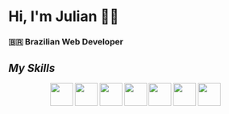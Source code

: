 # Hi, I'm Julian 👨‍💻
### 🇧🇷 Brazilian Web Developer

## *My Skills*
<div align="center" >
<img src="https://cdn.jsdelivr.net/gh/devicons/devicon/icons/html5/html5-original-wordmark.svg" height="45" /> <img src="https://cdn.jsdelivr.net/gh/devicons/devicon/icons/css3/css3-original-wordmark.svg" height="45" />  <img src="https://cdn.jsdelivr.net/gh/devicons/devicon/icons/bootstrap/bootstrap-plain-wordmark.svg" height="45" /> <img src="https://cdn.jsdelivr.net/gh/devicons/devicon/icons/javascript/javascript-original.svg" height="45" /> <img src="https://cdn.jsdelivr.net/gh/devicons/devicon/icons/jquery/jquery-original-wordmark.svg" height="45" /> <img src="https://cdn.jsdelivr.net/gh/devicons/devicon/icons/react/react-original-wordmark.svg" height="45" /> <img src="https://cdn.jsdelivr.net/gh/devicons/devicon/icons/nodejs/nodejs-original-wordmark.svg" height="45" />
</div>
